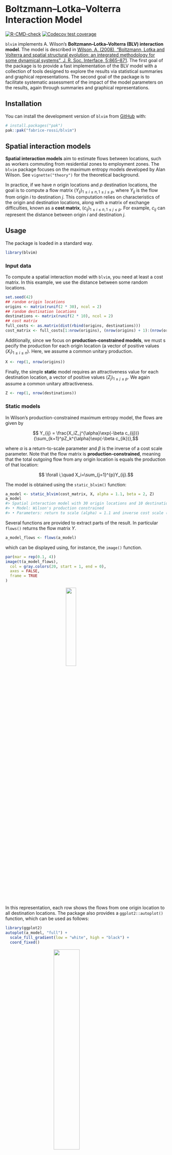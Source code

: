 <!-- README.md is generated from README.Rmd. Please edit that file -->

# Boltzmann–Lotka–Volterra Interaction Model

<!-- badges: start -->

[![R-CMD-check](https://github.com/fabrice-rossi/blvim/actions/workflows/R-CMD-check.yaml/badge.svg)](https://github.com/fabrice-rossi/blvim/actions/workflows/R-CMD-check.yaml)
[![Codecov test
coverage](https://codecov.io/gh/fabrice-rossi/blvim/graph/badge.svg)](https://app.codecov.io/gh/fabrice-rossi/blvim)

<!-- badges: end -->

`blvim` implements A. Wilson’s **Boltzmann–Lotka–Volterra (BLV)
interaction model**. The model is described in [Wilson, A. (2008),
“Boltzmann, Lotka and Volterra and spatial structural evolution: an
integrated methodology for some dynamical systems”, J. R. Soc.
Interface, 5:865–871](http://dx.doi.org/10.1098/rsif.2007.1288). The
first goal of the package is to provide a fast implementation of the BLV
model with a collection of tools designed to explore the results via
statistical summaries and graphical representations. The second goal of
the package is to facilitate systematic assessment of the impact of the
model parameters on the results, again through summaries and graphical
representations.

## Installation

You can install the development version of `blvim` from
[GitHub](https://github.com/) with:

``` r
# install.packages("pak")
pak::pak("fabrice-rossi/blvim")
```

## Spatial interaction models

**Spatial interaction models** aim to estimate flows between locations,
such as workers commuting from residential zones to employment zones.
The `blvim` package focuses on the maximum entropy models developed by
Alan Wilson. See `vignette("theory")` for the theoretical background.

In practice, if we have $`n`$ origin locations and $`p`$ destination
locations, the goal is to compute a flow matrix
$`(Y_{ij})_{1\leq i\leq n, 1\leq j\leq p}`$, where $`Y_{ij}`$ is the
flow from origin $`i`$ to destination $`j`$. This computation relies on
characteristics of the origin and destination locations, along with a
matrix of exchange difficulties, known as a **cost matrix**,
$`(c_{ij})_{1\leq i\leq n, 1\leq j\leq p}`$. For example, $`c_{ij}`$ can
represent the distance between origin $`i`$ and destination $`j`$.

## Usage

The package is loaded in a standard way.

``` r
library(blvim)
```

### Input data

To compute a spatial interaction model with `blvim`, you need at least a
cost matrix. In this example, we use the distance between some random
locations.

``` r
set.seed(42)
## random origin locations
origins <- matrix(runif(2 * 30), ncol = 2)
## random destination locations
destinations <- matrix(runif(2 * 10), ncol = 2)
## cost matrix
full_costs <- as.matrix(dist(rbind(origins, destinations)))
cost_matrix <- full_costs[1:nrow(origins), (nrow(origins) + 1):(nrow(origins) + nrow(destinations))]
```

Additionally, since we focus on **production-constrained models**, we
must s pecify the production for each origin location (a vector of
positive values $`(X_i)_{1\leq i\leq n}`$). Here, we assume a common
unitary production.

``` r
X <- rep(1, nrow(origins))
```

Finally, the simple **static** model requires an attractiveness value
for each destination location, a vector of positive values
$`(Z_j)_{1\leq j\leq p}`$. We again assume a common unitary
attractiveness.

``` r
Z <- rep(1, nrow(destinations))
```

### Static models

In Wilson’s production-constrained maximum entropy model, the flows are
given by

``` math

Y_{ij} = \frac{X_iZ_j^{\alpha}\exp(-\beta c_{ij})}{\sum_{k=1}^pZ_k^{\alpha}\exp(-\beta c_{ik})},
```

where $`\alpha`$ is a return-to-scale parameter and $`\beta`$ is the
inverse of a cost scale parameter. Note that the flow matrix is
**production-constrained**, meaning that the total outgoing flow from
any origin location is equals the production of that location:

``` math

\forall i,\quad X_i=\sum_{j=1}^{p}Y_{ij}.
```

The model is obtained using the `static_blvim()` function:

``` r
a_model <- static_blvim(cost_matrix, X, alpha = 1.1, beta = 2, Z)
a_model
#> Spatial interaction model with 30 origin locations and 10 destination locations
#> • Model: Wilson's production constrained
#> • Parameters: return to scale (alpha) = 1.1 and inverse cost scale (beta) = 2
```

Several functions are provided to extract parts of the result. In
particular `flows()` returns the flow matrix $`Y`$.

``` r
a_model_flows <- flows(a_model)
```

which can be displayed using, for instance, the `image()` function.

``` r
par(mar = rep(0.1, 4))
image(t(a_model_flows),
  col = gray.colors(20, start = 1, end = 0),
  axes = FALSE,
  frame = TRUE
)
```

<img src="man/figures/README-a_flow-1.png" width="25%" style="display: block; margin: auto;" />

In this representation, each row shows the flows from one origin
location to all destination locations. The package also provides a
`ggplot2::autoplot()` function, which can be used as follows:

``` r
library(ggplot2)
autoplot(a_model, "full") +
  scale_fill_gradient(low = "white", high = "black") +
  coord_fixed()
```

<img src="man/figures/README-a_flow_ggplot2-1.png" width="40%" style="display: block; margin: auto;" />

``` r
b_model <- static_blvim(cost_matrix, X, alpha = 1.1, beta = 15, Z)
b_model
#> Spatial interaction model with 30 origin locations and 10 destination locations
#> • Model: Wilson's production constrained
#> • Parameters: return to scale (alpha) = 1.1 and inverse cost scale (beta) = 15
```

``` r
autoplot(b_model) +
  scale_fill_gradient(low = "white", high = "black") +
  coord_fixed()
```

<img src="man/figures/README-b_flow-1.png" width="40%" style="display: block; margin: auto;" />

As the two figures above exemplify, different values of the parameters
$`\alpha`$ and $`\beta`$ result in more or less concentrated flows.

### Dynamic models

A. Wilson’s **Boltzmann–Lotka–Volterra (BLV) interaction model** builds
upon the production-constrained maximum entropy model. The core idea is
to update the attractiveness of the destination locations based on their
incoming flows.

Ideally, we aim for the following condition to hold in the limit:

``` math

Z_j =\sum_{i=1}^{n}Y_{ij}, 
```

where the flows are given by the equations above. The model is estimated
using the `blvim()` function as follows.

``` r
a_blv_model <- blvim(cost_matrix, X, alpha = 1.1, beta = 2, Z)
a_blv_model
#> Spatial interaction model with 30 origin locations and 10 destination locations
#> • Model: Wilson's production constrained
#> • Parameters: return to scale (alpha) = 1.1 and inverse cost scale (beta) = 2
#> ℹ The BLV model converged after 5800 iterations.
```

Notice that we start with some initial values of the attractiveness, but
the final values are different. These final values can be obtained using
the `attractiveness()` function (and visualised here using a bar plot).

``` r
par(mar = c(0.1, 4, 1, 0))
a_final_Z <- attractiveness(a_blv_model)
barplot(a_final_Z)
```

<img src="man/figures/README-a_blv_Z-1.png" width="80%" style="display: block; margin: auto;" />
In this particular example, one destination location acts as a global
attractor of all the flows. This pattern is also visible in the final
flow matrix.

``` r
autoplot(a_blv_model) +
  scale_fill_gradient(low = "white", high = "black")
```

<img src="man/figures/README-a_blv_flow-1.png" width="40%" style="display: block; margin: auto;" />

The `autoplot()` function can also be used to show the destination flows
or the attractivenesses values:

``` r
autoplot(a_blv_model, "attractiveness")
```

<img src="man/figures/README-a_blv_Z_ggplot2-1.png" width="100%" />

Naturally, the results are strongly influenced by the parameters, as
shown in this second example.

``` r
b_blv_model <- blvim(cost_matrix, X, alpha = 1.1, beta = 15, Z)
b_blv_model
#> Spatial interaction model with 30 origin locations and 10 destination locations
#> • Model: Wilson's production constrained
#> • Parameters: return to scale (alpha) = 1.1 and inverse cost scale (beta) = 15
#> ℹ The BLV model converged after 13300 iterations.
```

``` r
autoplot(b_blv_model, "attractiveness")
```

<img src="man/figures/README-b_blv_Z-1.png" width="100%" />

``` r
autoplot(b_blv_model) +
  scale_fill_gradient(low = "white", high = "black")
```

<img src="man/figures/README-b_blv_flow-1.png" width="40%" style="display: block; margin: auto;" />
